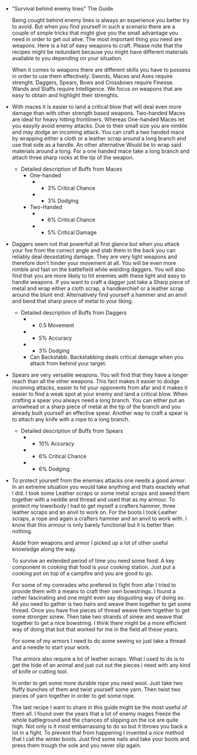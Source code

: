 - "Survival behind enemy lines" The Guide
  
  Being cought behind enemy lines is always an experience you better try to avoid. But when you find yourself in such a scenario there are a couple of simple tricks that might give you the small advantage you need in order to get out alive. The most important thing you need are weapons. Here is a list of easy weapons to craft. Please note that the recipes might be redundant because you might have different materials available to you depending on your situation.
  
  When it comes to weapons there are different skills you have to possess in order to use them effectively. Swords, Maces and Axes require strenght. Daggers, Spears, Bows and Crossbows require Finesse. Wands and Staffs require Intelligence. We focus on weapons that are easy to obtain and highlight their strenghts.
- With maces it is easier to land a critical blow that will deal even more damage than with other strength based weapons. Two-handed Maces are ideal for heavy hitting frontliners. Whereas One-handed Maces let you easyily avoid enemy attacks. Due to their small size you are nimble and may dodge an incoming attack. You can craft a two handed mace by wrapping either a cloth or a leather scrap around a long branch and use that side as a handle. An other alternative Would be to wrap said materials around a tong. For a one handed mace take a long branch and attach three sharp rocks at the tip of the weapon.
	- Detailed description of Buffs from Maces
		- One-handed
			- + 3% Critical Chance
			- + 3% Dodging
		- Two-Handed
			- + 6% Critical Chance
			- + 5% Critical Damage
- Daggers seem not that powerfull at first glance but when you attack your foe from the correct angle and stab them in the back you can reliably deal devastating damage. They are very light weapons and therefore don't hinder your movement at all. You will be even more nimble and fast on the battlefield while wielding daggers. You will also find that you are more likely to hit enemies with these light and easy to handle weapons. If you want to craft a dagger just take a Sharp piece of metal and wrap either a cloth scrap, a handkerchief or a leather scrap around the blunt end. Alternatively find yourself a hammer and an anvil and bend that sharp piece of metal to your liking.
	- Detailed description of Buffs from Daggers
		- + 0.5 Movement
		- + 5% Accuracy
		- + 3% Dodging
		- Can Backstabb. Backstabbing deals critical damage when you attack from behind your target.
- Spears are very versatile weapons. You will find that they have a longer reach than all the other weapons. This fact makes it easier to dodge incoming attacks, easier to hit your opponents from afar and it makes it easier to find a weak spot at your enemy and land a critical blow. When crafting a spear you always need a long branch. You can either put an arrowhead or a sharp piece of metal at the tip of the branch and you already built yourself an effective spear. Another way to craft a spear is to attach any knife with a rope to a long branch.
	- Detailed description of Buffs from Spears
		- + 10% Accuracy
		- + 6% Critical Chance
		- + 6% Dodging
- To protect yourself from the enemies attacks one needs a good armor. In an extreme situation you would take anything and thats exactely what I did. I took some Leather scraps or some metal scraps and sewed them together with a neddle and thread and used that as my armour. To protect my lowerbody I had to get myself a crafters hammer, three leather scraps and an anvil to work on. For the boots I took Leather scraps, a rope and again a crafters hammer and an anvil to work with. I know that this armour is only barely functional but it is better than nothing.
  
  Aside from weapons and armor I picked up a lot of other useful knowledge along the way. 
  
  To survive an extended period of time you need some food. A key component in cooking that food is your cooking station. Just put a cooking pot on top of a campfire and you are good to go.
  
  For some of my comrades who prefered to fight from afar I tried to provide them with a means to craft their own bowstrings. I found a rather fascinating and one might even say disgusting way of doing so. All you need to gather is two hairs and weave them together to get some thread.  Once you have five pieces of thread weave them together to get some stronger sinew. Then take two strands of sinew and weave that together to get a nice bowstring. I think there might be a more efficient way of doing that but that worked for me in the field all these years.
  
  For some of my armors I need to do some sewing so just take a thread and a needle to start your work.
  
  The armors also require a lot of leather scraps. What I used to do is to get the hide of an animal and just cut out the pieces i need with any kind of knife or cutting tool.
  
  In order to get some more durable rope you need wool. Just take two fluffy bunches of them and twist yourself some yarn. Then twist two pieces of yarn together in order to get some rope.
  
  The last recipe I want to share in this guide might be the most useful of them all. I found over the years that a lot of enemy mages freeze the whole battleground and the chances of slipping on the ice are quite high. Not only is it most embarrassing to do so but it throws you back a lot in a fight. To prevent that from happening I invented a nice method that I call the winter boots. Just find some nails and take your boots and press them trough the sole and you never slip again.